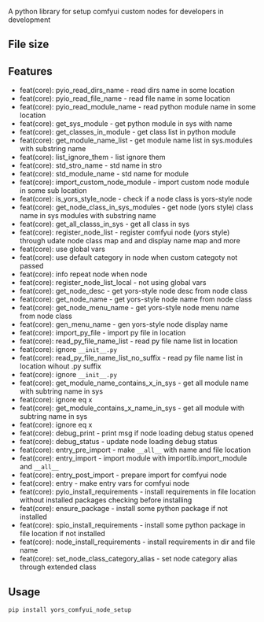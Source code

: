 <!-- inject desc here -->
<!-- inject-desc -->

A python library for setup comfyui custom nodes for developers in development

## File size

<!-- inject size of bundles here -->
<!-- inject-file-size -->

## Features

<!-- inject feat here -->
- feat(core): pyio_read_dirs_name - read dirs name in some location
- feat(core): pyio_read_file_name - read file name in some location
- feat(core): pyio_read_module_name - read python module name in some location
- feat(core): get_sys_module - get python module in sys with name
- feat(core): get_classes_in_module - get class list in python module
- feat(core): get_module_name_list - get module name list in sys.modules with substring name
- feat(core): list_ignore_them - list ignore them
- feat(core): std_stro_name - std name in stro
- feat(core): std_module_name - std name for module
- feat(core): import_custom_node_module - import custom node module in some sub location
- feat(core): is_yors_style_node - check if a node class is yors-style node
- feat(core): get_node_class_in_sys_modules - get node (yors style) class name in sys modules with substring name
- feat(core): get_all_classs_in_sys - get all class in sys
- feat(core): register_node_list - register comfyui node (yors style) through udate node class map and and display name map and more
- feat(core): use global vars
- feat(core): use default category in node when custom categoty not passed
- feat(core): info repeat node when node
- feat(core): register_node_list_local - not using global vars
- feat(core): get_node_desc - get yors-style node desc from node class
- feat(core): get_node_name - get yors-style node name from node class
- feat(core): get_node_menu_name - get yors-style node menu name from node class
- feat(core): gen_menu_name - gen yors-style node display name
- feat(core): import_py_file - import py file in location
- feat(core): read_py_file_name_list - read py file name list in location
- feat(core): ignore `__init__.py`
- feat(core): read_py_file_name_list_no_suffix - read py file name list in location wihout .py suffix
- feat(core): ignore `__init__.py`
- feat(core): get_module_name_contains_x_in_sys - get all module name with subtring name in sys
- feat(core): ignore eq x
- feat(core): get_module_contains_x_name_in_sys - get all module with subtring name in sys
- feat(core): ignore eq x
- feat(core): debug_print - print msg if node loading debug status opened
- feat(core): debug_status - update node loading debug status
- feat(core): entry_pre_import - make `__all__` with name and file location
- feat(core): entry_import - import module with importlib.import_module and `__all__`
- feat(core): entry_post_import - prepare import for comfyui node
- feat(core): entry - make entry vars for comfyui node
- feat(core): pyio_install_requirements - install requirements in file location without installed packages checking before installing
- feat(core): ensure_package - install some python package if not installed
- feat(core): spio_install_requirements - install some python package in file location if not installed
- feat(core): node_install_requirements - install requirements in dir and file name
- feat(core): set_node_class_category_alias - set node category alias through extended class

## Usage

```bash
pip install yors_comfyui_node_setup
```

<!-- inject demo here -->

